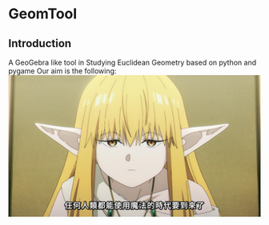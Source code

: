 # GeomTool

## Introduction
 A GeoGebra like tool in Studying Euclidean Geometry based on python and pygame
 Our aim is the following: 
 ![Geometry for everyone](Magic.png)
